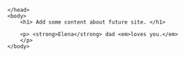 
<html>
    <head>
        <title>SAMPLE WEBSITE</title>

    </head>
    <body>
        <h1> Add some content about future site. </h1>
 
        <p> <strong>Elena</strong> dad <em>loves you.</em>
        </p>
    </body>
</html>
